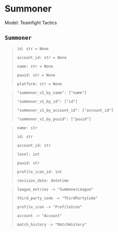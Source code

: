 # Summoner
Model: Teamfight Tactics

## `Summoner` <Badge text="Pyot Core" vertical="middle"/> <Badge text="GET" vertical="middle"/>
>`id: str = None` <Badge text="param" type="warning" vertical="middle"/>
>
>`account_id: str = None` <Badge text="param" type="warning" vertical="middle"/>
>
>`name: str = None` <Badge text="param" type="warning" vertical="middle"/>
>
>`puuid: str = None` <Badge text="param" type="warning" vertical="middle"/>
>
>`platform: str = None` <Badge text="param" type="warning" vertical="middle"/>

>`"summoner_v1_by_name": ["name"]` <Badge text="endpoint" type="error" vertical="middle"/>
>
>`"summoner_v1_by_id": ["id"]` <Badge text="endpoint" type="error" vertical="middle"/>
>
>`"summoner_v1_by_account_id": ["account_id"]` <Badge text="endpoint" type="error" vertical="middle"/>
>
>`"summoner_v1_by_puuid": ["puuid"]` <Badge text="endpoint" type="error" vertical="middle"/>

>`name: str`
>
>`id: str`
>
>`account_id: str`
>
>`level: int`
>
>`puuid: str`
>
>`profile_icon_id: int`
>
>`revision_date: datetime`

>`league_entries -> "SummonerLeague"` <Badge text="bridge" type="error" vertical="middle"/>
>
>`third_party_code -> "ThirdPartyCode"` <Badge text="bridge" type="error" vertical="middle"/>
>
>`profile_icon -> "ProfileIcon"` <Badge text="bridge" type="error" vertical="middle"/>
>
>`account -> "Account"` <Badge text="bridge" type="error" vertical="middle"/>
>
>`match_history -> "MatchHistory"` <Badge text="bridge" type="error" vertical="middle"/>